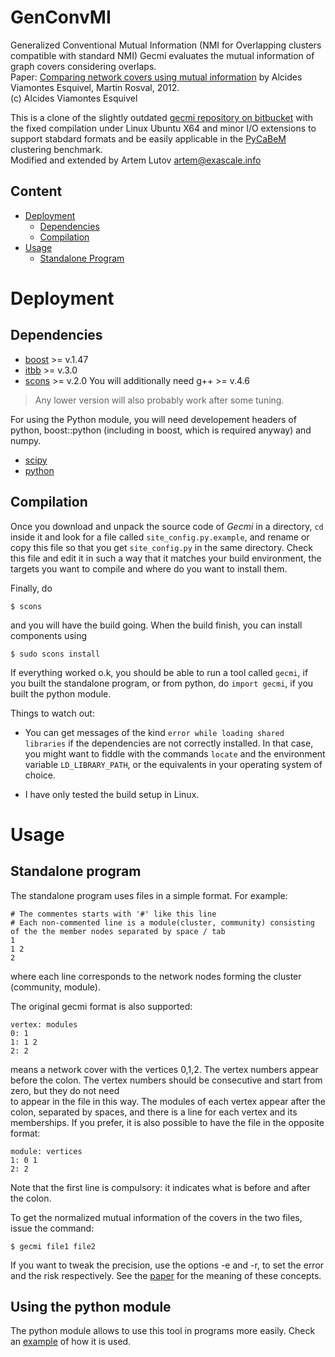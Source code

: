 # GenConvMI

Generalized Conventional Mutual Information (NMI for Overlapping clusters compatible with standard NMI)
Gecmi evaluates the mutual information of graph covers considering overlaps.  
Paper: [Comparing network covers using mutual information](https://arxiv.org/abs/1202.0425) by Alcides Viamontes Esquivel, Martin Rosval, 2012.  
(c) Alcides Viamontes Esquivel

This is a clone of the slightly outdated [gecmi repository on bitbucket](https://bitbucket.org/dsign/gecmi) with the fixed compilation under Linux Ubuntu X64 and minor I/O extensions to support stabdard formats and be easily applicable in the [PyCaBeM](https://github.com/eXascaleInfolab/PyCABeM) clustering benchmark.  
Modified and extended by Artem Lutov <artem@exascale.info>

## Content
- [Deployment](#deployment)
	- [Dependencies](#dependencies)
	- [Compilation](#compilation)
- [Usage](#usage)
	- [Standalone Program](#standalone-program)

# Deployment
## Dependencies

* [boost](http://www.boost.org/boost) >= v.1.47
* [itbb](http://threadingbuildingblocks.org/itbb) >= v.3.0
* [scons](http://www.scons.org/scons) >= v.2.0
You will additionally need g++ >= v.4.6

> Any lower version will also probably work after some tuning.
 
For using the Python module, you will need developement headers of python,
boost::python (including in boost, which is required anyway) and numpy.

* [scipy](http://numpy.scipy.org/)
* [python](http://www.python.org/)

## Compilation

Once you download and unpack the source code of *Gecmi* in a directory,
`cd` inside it and look for a file called `site_config.py.example`, and
rename or copy this file so that you get `site_config.py` in the same
directory. Check this file and edit it in such a way that it matches your build
environment, the targets you want to compile and where do you want to install
them.

Finally, do 
```
$ scons
```

and you will have the build going. When the build finish, you can install components using 

```
$ sudo scons install
```

If everything worked o.k, you should be able to run a tool called `gecmi`, if you built 
the standalone program, or from python, do `import gecmi`, if you built the python module. 

Things to watch out:

* You can get messages of the kind `error while loading shared libraries` if the dependencies
  are not correctly installed. In that case, you might want to fiddle with the commands 
  `locate` and the environment variable `LD_LIBRARY_PATH`, or the equivalents in your
  operating system of choice.

* I have only tested the build setup in Linux. 

# Usage

## Standalone program

The standalone program uses files in a simple format. For example:

```
# The commentes starts with '#' like this line
# Each non-commented line is a module(cluster, community) consisting of the the member nodes separated by space / tab
1 
1 2
2
```
where each line corresponds to the network nodes forming the cluster (community, module).

The original gecmi format is also supported:

```
vertex: modules
0: 1 
1: 1 2
2: 2
```
means a network cover with the vertices 0,1,2. The vertex numbers appear before
the colon. The vertex numbers should be consecutive and start from zero, but they do not need  
to appear in the file in this way. The modules of 
each vertex appear after the colon, separated by spaces, and there is a line for each 
vertex and its memberships. If you prefer, it is 
also possible to have the file in the opposite format:
```
module: vertices
1: 0 1 
2: 2
```

Note that the first line is compulsory: it indicates what is before and after the colon.

To get the normalized mutual information of the covers in the two files, issue the 
command:

```
$ gecmi file1 file2
```

If you want to tweak the precision, use the options -e and -r, to set the error and 
the risk respectively. See the [paper](http://arxiv.org/abs/1202.0425) for the 
meaning of these concepts.

## Using the python module

The python module allows to use this tool in programs more easily. Check an [example](https://github.com/eXascaleInfolab/GenConvMI/blob/master/simple_example.ipynb) 
of how it is used.
